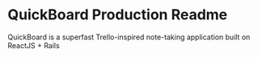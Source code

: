# QuickBoard Production Readme

QuickBoard is a superfast Trello-inspired note-taking application built on ReactJS + Rails
